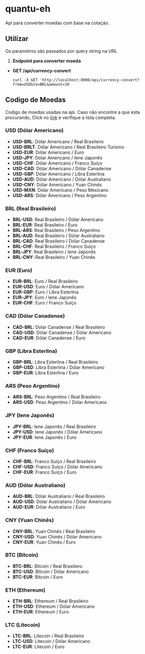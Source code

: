 # quantu-eh
Api para converter moedas com base na cotação.

## Utilizar
Os parametros são passados por query string na URL
1. **Endpoint para converter moeda**
  - **GET /api/currency-convert**
    ```
    curl -X GET 'http://localhost:8000/api/currency-convert?from=USD&to=BRL&amount=10
    ```

## Codigo de Moedas
Codigo de moedas usadas na api. Caso não encontre a que esta procurando, Click no [link](https://economia.awesomeapi.com.br/xml/available) e verifique a lista completa.

### USD (Dólar Americano)
- **USD-BRL**: Dólar Americano / Real Brasileiro
- **USD-BRLT**: Dólar Americano / Real Brasileiro Turismo
- **USD-EUR**: Dólar Americano / Euro
- **USD-JPY**: Dólar Americano / Iene Japonês
- **USD-CHF**: Dólar Americano / Franco Suíço
- **USD-CAD**: Dólar Americano / Dólar Canadense
- **USD-GBP**: Dólar Americano / Libra Esterlina
- **USD-AUD**: Dólar Americano / Dólar Australiano
- **USD-CNY**: Dólar Americano / Yuan Chinês
- **USD-MXN**: Dólar Americano / Peso Mexicano
- **USD-ARS**: Dólar Americano / Peso Argentino

### BRL (Real Brasileiro)
- **BRL-USD**: Real Brasileiro / Dólar Americano
- **BRL-EUR**: Real Brasileiro / Euro
- **BRL-ARS**: Real Brasileiro / Peso Argentino
- **BRL-AUD**: Real Brasileiro / Dólar Australiano
- **BRL-CAD**: Real Brasileiro / Dólar Canadense
- **BRL-CHF**: Real Brasileiro / Franco Suíço
- **BRL-JPY**: Real Brasileiro / Iene Japonês
- **BRL-CNY**: Real Brasileiro / Yuan Chinês

### EUR (Euro)
- **EUR-BRL**: Euro / Real Brasileiro
- **EUR-USD**: Euro / Dólar Americano
- **EUR-GBP**: Euro / Libra Esterlina
- **EUR-JPY**: Euro / Iene Japonês
- **EUR-CHF**: Euro / Franco Suíço

### CAD (Dólar Canadense)
- **CAD-BRL**: Dólar Canadense / Real Brasileiro
- **CAD-USD**: Dólar Canadense / Dólar Americano
- **CAD-EUR**: Dólar Canadense / Euro

### GBP (Libra Esterlina)
- **GBP-BRL**: Libra Esterlina / Real Brasileiro
- **GBP-USD**: Libra Esterlina / Dólar Americano
- **GBP-EUR**: Libra Esterlina / Euro

### ARS (Peso Argentino)
- **ARS-BRL**: Peso Argentino / Real Brasileiro
- **ARS-USD**: Peso Argentino / Dólar Americano

### JPY (Iene Japonês)
- **JPY-BRL**: Iene Japonês / Real Brasileiro
- **JPY-USD**: Iene Japonês / Dólar Americano
- **JPY-EUR**: Iene Japonês / Euro

### CHF (Franco Suíço)
- **CHF-BRL**: Franco Suíço / Real Brasileiro
- **CHF-USD**: Franco Suíço / Dólar Americano
- **CHF-EUR**: Franco Suíço / Euro

### AUD (Dólar Australiano)
- **AUD-BRL**: Dólar Australiano / Real Brasileiro
- **AUD-USD**: Dólar Australiano / Dólar Americano
- **AUD-EUR**: Dólar Australiano / Euro

### CNY (Yuan Chinês)
- **CNY-BRL**: Yuan Chinês / Real Brasileiro
- **CNY-USD**: Yuan Chinês / Dólar Americano
- **CNY-EUR**: Yuan Chinês / Euro

### BTC (Bitcoin)
- **BTC-BRL**: Bitcoin / Real Brasileiro
- **BTC-USD**: Bitcoin / Dólar Americano
- **BTC-EUR**: Bitcoin / Euro

### ETH (Ethereum)
- **ETH-BRL**: Ethereum / Real Brasileiro
- **ETH-USD**: Ethereum / Dólar Americano
- **ETH-EUR**: Ethereum / Euro

### LTC (Litecoin)
- **LTC-BRL**: Litecoin / Real Brasileiro
- **LTC-USD**: Litecoin / Dólar Americano
- **LTC-EUR**: Litecoin / Euro
